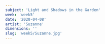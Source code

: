 ```yaml
---
subject: 'Light and Shadows in the Garden'
week: 'week5'
date: '2020-04-08'
artist: 'Suzanne'
dimensions: ''
slug: 'week5/Suzanne.jpg'
---
```

